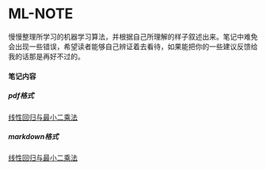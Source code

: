 # ML-NOTE

慢慢整理所学习的机器学习算法，并根据自己所理解的样子叙述出来。笔记中难免会出现一些错误，希望读者能够自己辨证着去看待，如果能把你的一些建议反馈给我的话那是再好不过的。

#### 笔记内容

##### pdf格式

[线性回归与最小二乘法](https://github.com/Fenghuapiao/ML-NOTE/blob/master/pdf/线性回归与最小二乘法.pdf)





##### markdown格式

[线性回归与最小二乘法](https://github.com/Fenghuapiao/ML-NOTE/blob/master/md/线性回归与最小二乘法.md)